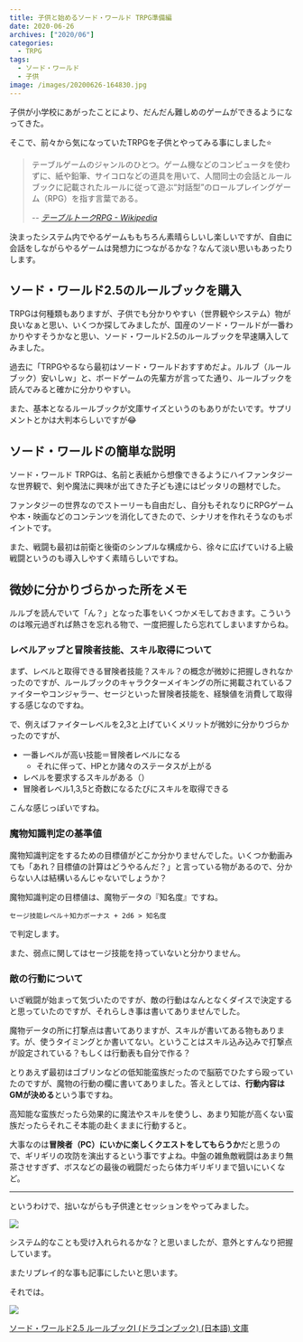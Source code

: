 ```yaml
---
title: 子供と始めるソード・ワールド TRPG準備編
date: 2020-06-26
archives: ["2020/06"]
categories:
  - TRPG
tags:
  - ソード・ワールド
  - 子供
image: /images/20200626-164830.jpg
---
```

子供が小学校にあがったことにより、だんだん難しめのゲームができるようになってきた。

そこで、前々から気になっていたTRPGを子供とやってみる事にしました⭐

> テーブルゲームのジャンルのひとつ。ゲーム機などのコンピュータを使わずに、紙や鉛筆、サイコロなどの道具を用いて、人間同士の会話とルールブックに記載されたルールに従って遊ぶ“対話型”のロールプレイングゲーム（RPG）を指す言葉である。
>
> -- <cite>[テーブルトークRPG - Wikipedia](https://ja.wikipedia.org/wiki/%E3%83%86%E3%83%BC%E3%83%96%E3%83%AB%E3%83%88%E3%83%BC%E3%82%AFRPG)</cite>

決まったシステム内でやるゲームももちろん素晴らしいし楽しいですが、自由に会話をしながらやるゲームは発想力につながるかな？なんて淡い思いもあったりします。

## ソード・ワールド2.5のルールブックを購入

TRPGは何種類もありますが、子供でも分かりやすい（世界観やシステム）物が良いなぁと思い、いくつか探してみましたが、国産のソード・ワールドが一番わかりやすそうかなと思い、ソード・ワールド2.5のルールブックを早速購入してみました。

過去に「TRPGやるなら最初はソード・ワールドおすすめだよ。ルルブ（ルールブック）安いしｗ」と、ボードゲームの先輩方が言ってた通り、ルールブックを読んでみると確かに分かりやすい。

また、基本となるルールブックが文庫サイズというのもありがたいです。サプリメントとかは大判本らしいですが😂

## ソード・ワールドの簡単な説明

ソード・ワールド TRPGは、名前と表紙から想像できるようにハイファンタジーな世界観で、剣や魔法に興味が出てきた子ども達にはピッタリの題材でした。

ファンタジーの世界なのでストーリーも自由だし、自分もそれなりにRPGゲームや本・映画などのコンテンツを消化してきたので、シナリオを作れそうなのもポイントです。

また、戦闘も最初は前衛と後衛のシンプルな構成から、徐々に広げていける上級戦闘というのも導入しやすく素晴らしいですね。

## 微妙に分かりづらかった所をメモ

ルルブを読んでいて「ん？」となった事をいくつかメモしておきます。こういうのは喉元過ぎれば熱さを忘れる物で、一度把握したら忘れてしまいますからね。

### レベルアップと冒険者技能、スキル取得について

まず、レベルと取得できる冒険者技能？スキル？の概念が微妙に把握しきれなかったのですが、ルールブックのキャラクターメイキングの所に掲載されているファイターやコンジャラー、セージといった冒険者技能を、経験値を消費して取得する感じなのですね。

で、例えばファイターレベルを2,3と上げていくメリットが微妙に分かりづらかったのですが、

- 一番レベルが高い技能＝冒険者レベルになる
  - それに伴って、HPとか諸々のステータスが上がる
- レベルを要求するスキルがある（）
- 冒険者レベル1,3,5と奇数になるたびにスキルを取得できる

こんな感じっぽいですね。

### 魔物知識判定の基準値

魔物知識判定をするための目標値がどこか分かりませんでした。いくつか動画みても「あれ？目標値の計算はどうやるんだ？」と言っている物があるので、分からない人は結構いるんじゃないでしょうか？

魔物知識判定の目標値は、魔物データの『知名度』ですね。

```
セージ技能レベル＋知力ボーナス + 2d6 > 知名度
```

で判定します。

また、弱点に関してはセージ技能を持っていないと分かりません。

### 敵の行動について

いざ戦闘が始まって気づいたのですが、敵の行動はなんとなくダイスで決定すると思っていたのですが、それらしき事は書いてありませんでした。

魔物データの所に打撃点は書いてありますが、スキルが書いてある物もあります。が、使うタイミングとか書いてない。ということはスキル込み込みで打撃点が設定されている？もしくは行動表も自分で作る？

とりあえず最初はゴブリンなどの低知能蛮族だったので脳筋でひたすら殴っていたのですが、魔物の行動の欄に書いてありました。答えとしては、**行動内容はGMが決める**という事ですね。

高知能な蛮族だったら効果的に魔法やスキルを使うし、あまり知能が高くない蛮族だったらそれこそ本能の赴くままに行動すると。

大事なのは**冒険者（PC）にいかに楽しくクエストをしてもらうか**だと思うので、ギリギリの攻防を演出するという事ですよね。中盤の雑魚敵戦闘はあまり無茶させすぎず、ボスなどの最後の戦闘だったら体力ギリギリまで狙いにいくなど。

---

というわけで、拙いながらも子供達とセッションをやってみました。

![](/images/20200626-164433.jpg)

システム的なことも受け入れられるかな？と思いましたが、意外とすんなり把握しています。

またリプレイ的な事も記事にしたいと思います。

それでは。

<div class="amazfy">
<a href="https://www.amazon.co.jp/dp/4040728076?tag=t4traw-22">
<img src="https://ws-fe.amazon-adsystem.com/widgets/q?_encoding=UTF8&ASIN=4040728076&Format=_SL250_&ID=AsinImage&MarketPlace=JP&ServiceVersion=20070822&WS=1&tag=t4traw-22&language=ja_JP">
<p>ソード・ワールド2.5 ルールブックI (ドラゴンブック) (日本語) 文庫</p>
</a>
</div>